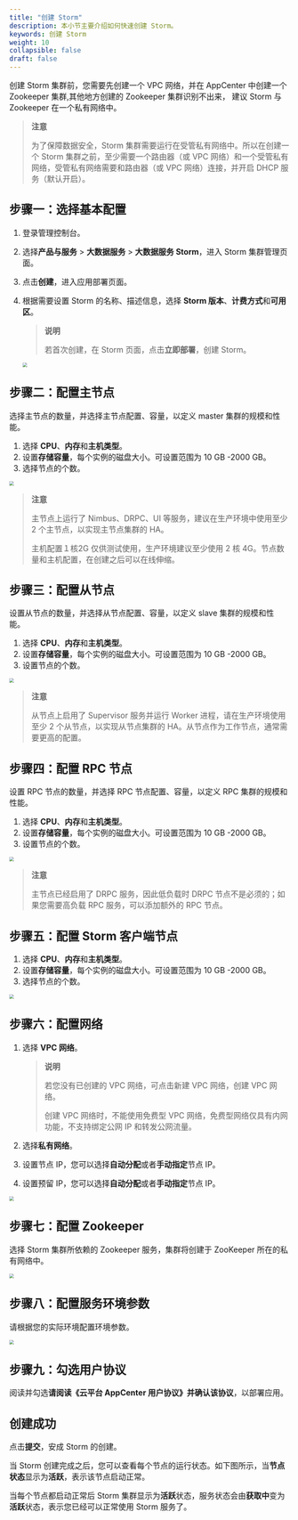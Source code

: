 ```yaml
---
title: "创建 Storm"
description: 本小节主要介绍如何快速创建 Storm。 
keywords: 创建 Storm
weight: 10
collapsible: false
draft: false
---
```


创建 Storm 集群前，您需要先创建一个 VPC 网络，并在 AppCenter 中创建一个 Zookeeper 集群,其他地方创建的 Zookeeper 集群识别不出来， 建议 Storm 与 Zookeeper 在一个私有网络中。

>**注意**
>
>为了保障数据安全，Storm 集群需要运行在受管私有网络中。所以在创建一个 Storm 集群之前，至少需要一个路由器（或 VPC 网络）和一个受管私有网络，受管私有网络需要和路由器（或 VPC 网络）连接，并开启 DHCP 服务（默认开启）。

## 步骤一：选择基本配置

1. 登录管理控制台。

2. 选择**产品与服务** > **大数据服务** > **大数据服务 Storm**，进入 Storm 集群管理页面。

3. 点击**创建**，进入应用部署页面。

4. 根据需要设置 Storm 的名称、描述信息，选择 **Storm 版本**、**计费方式**和**可用区**。

   > **说明**
   >
   > 若首次创建，在 Storm 页面，点击**立即部署**，创建 Storm。

   <img src="../../_images/create_storm_1.png" style="zoom:50%;" />

## 步骤二：配置主节点

选择主节点的数量，并选择主节点配置、容量，以定义 master 集群的规模和性能。

1. 选择 **CPU**、**内存**和**主机类型**。
2. 设置**存储容量**，每个实例的磁盘大小。可设置范围为 10 GB -2000 GB。
3. 选择节点的个数。

<img src="../../_images/create_storm_2.png" style="zoom:50%;" />

> **注意**
>
> 主节点上运行了 Nimbus、DRPC、UI 等服务，建议在生产环境中使用至少 2 个主节点，以实现主节点集群的 HA。
>
> 主机配置１核2G 仅供测试使用，生产环境建议至少使用 2 核 4G。节点数量和主机配置，在创建之后可以在线伸缩。

## 步骤三：配置从节点

设置从节点的数量，并选择从节点配置、容量，以定义 slave 集群的规模和性能。

1. 选择 **CPU**、**内存**和**主机类型**。
2. 设置**存储容量**，每个实例的磁盘大小。可设置范围为 10 GB -2000 GB。
3. 设置节点的个数。

<img src="../../_images/create_storm_3.png" style="zoom:50%;" />

>**注意**
>
>从节点上启用了 Supervisor 服务并运行 Worker 进程，请在生产环境使用至少 2 个从节点，以实现从节点集群的 HA。从节点作为工作节点，通常需要更高的配置。

## 步骤四：配置 RPC 节点

设置 RPC 节点的数量，并选择 RPC 节点配置、容量，以定义 RPC 集群的规模和性能。

1. 选择 **CPU**、**内存**和**主机类型**。
2. 设置**存储容量**，每个实例的磁盘大小。可设置范围为 10 GB -2000 GB。
3. 设置节点的个数。

<img src="../../_images/create_storm_4.png" style="zoom:50%;" />

> **注意**
>
> 主节点已经启用了 DRPC 服务，因此低负载时 DRPC 节点不是必须的；如果您需要高负载 RPC 服务，可以添加额外的 RPC 节点。

## 步骤五：配置 Storm 客户端节点

1. 选择 **CPU**、**内存**和**主机类型**。
2. 设置**存储容量**，每个实例的磁盘大小。可设置范围为 10 GB -2000 GB。
3. 选择节点的个数。

<img src="../../_images/create_storm_5.png" style="zoom:50%;" />

## 步骤六：配置网络

1. 选择 **VPC 网络**。

   > **说明**
   >
   > 若您没有已创建的 VPC 网络，可点击新建 VPC 网络，创建 VPC 网络。
   >
   > 创建 VPC 网络时，不能使用免费型 VPC 网络，免费型网络仅具有内网功能，不支持绑定公网 IP 和转发公网流量。

2. 选择**私有网络**。

3. 设置节点 IP，您可以选择**自动分配**或者**手动指定**节点 IP。

4. 设置预留 IP，您可以选择**自动分配**或者**手动指定**节点 IP。

<img src="../../_images/create_storm_6.png" style="zoom:50%;" />

## 步骤七：配置 Zookeeper 

选择 Storm 集群所依赖的 Zookeeper 服务，集群将创建于 ZooKeeper 所在的私有网络中。

<img src="../../_images/create_storm_7.png" style="zoom:50%;" />

## 步骤八：配置服务环境参数

请根据您的实际环境配置环境参数。

<img src="../../_images/create_storm_8.png" style="zoom:50%;" />

## 步骤九：勾选用户协议

阅读并勾选**请阅读《云平台 AppCenter 用户协议》并确认该协议**，以部署应用。

## 创建成功

点击**提交**，安成 Storm 的创建。

当 Storm 创建完成之后，您可以查看每个节点的运行状态。如下图所示，当**节点状态**显示为**活跃**，表示该节点启动正常。

当每个节点都启动正常后 Storm 集群显示为**活跃**状态，服务状态会由**获取中**变为**活跃**状态，表示您已经可以正常使用 Storm 服务了。
